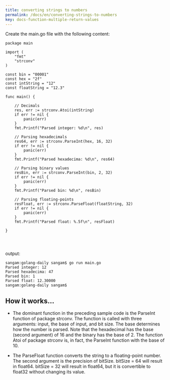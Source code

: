 ```yaml
---
title: converting strings to numbers
permalink: /docs/en/converting-strings-to-numbers
key: docs-function-multiple-return-values
---
```



Create the main.go file with the following content:

```
package main

import (
	"fmt"
	"strconv"
)

const bin = "00001"
const hex = "2f"
const intString = "12"
const floatString = "12.3"

func main() {

	// Decimals
	res, err := strconv.Atoi(intString)
	if err != nil {
		panic(err)
	}
	fmt.Printf("Parsed integer: %d\n", res)

	// Parsing hexadecimals
	res64, err := strconv.ParseInt(hex, 16, 32)
	if err != nil {
		panic(err)
	}
	fmt.Printf("Parsed hexadecima: %d\n", res64)

	// Parsing binary values
	resBin, err := strconv.ParseInt(bin, 2, 32)
	if err != nil {
		panic(err)
	}
	fmt.Printf("Parsed bin: %d\n", resBin)

	// Parsing floating-points
	resFloat, err := strconv.ParseFloat(floatString, 32)
	if err != nil {
		panic(err)
	}
	fmt.Printf("Parsed float: %.5f\n", resFloat)

}




```

output: 
```
sangam:golang-daily sangam$ go run main.go
Parsed integer: 12
Parsed hexadecima: 47
Parsed bin: 1
Parsed float: 12.30000
sangam:golang-daily sangam$ 

```

## How it works...

- The dominant function in the preceding sample code is the ParseInt function of package strconv. The function is called with three arguments: input, the base of input, and bit size. The base determines how the number is parsed. Note that the hexadecimal has the base (second argument) of 16 and the binary has the base of 2. The function Atoi of package strconv is, in fact, the ParseInt function with the base of 10.

- The  ParseFloat function converts the string to a floating-point number. The second argument is the precision of bitSize. bitSize = 64 will result in float64. bitSize = 32 will result in float64, but it is convertible to float32 without changing its value. 
